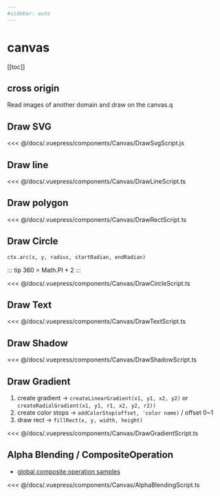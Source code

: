 ```yaml
---
#sidebar: auto
---
```


# canvas

[[toc]]

## cross origin

Read images of another domain and draw on the canvas.q

<Canvas-CanvasCrossOrigin />

## Draw SVG

<Canvas-DrawSvg />

<<< @/docs/.vuepress/components/Canvas/DrawSvgScript.js

## Draw line

<Canvas-DrawLine />

<<< @/docs/.vuepress/components/Canvas/DrawLineScript.ts

## Draw polygon

<Canvas-DrawRect />

<<< @/docs/.vuepress/components/Canvas/DrawRectScript.ts

## Draw Circle

<Canvas-DrawCircle />

`ctx.arc(x, y, radius, startRadian, endRadian)`

::: tip
360 = Math.PI * 2
:::

<<< @/docs/.vuepress/components/Canvas/DrawCircleScript.ts

## Draw Text

<Canvas-DrawText />

<<< @/docs/.vuepress/components/Canvas/DrawTextScript.ts

## Draw Shadow

<Canvas-DrawShadow />

<<< @/docs/.vuepress/components/Canvas/DrawShadowScript.ts

## Draw Gradient

<Canvas-DrawGradient />

1. create gradient -> `createLinearGradient(x1, y1, x2, y2)` or `createRadialGradient(x1, y1, r1, x2, y2, r2))`
2. create color stops -> `addColorStop(offset, 'color name)` / offset 0~1
3. draw rect -> `fillRect(x, y, width, height)`

<<< @/docs/.vuepress/components/Canvas/DrawGradientScript.ts

## Alpha Blending / CompositeOperation

* [global composite operation samples](https://www.rgraph.net/canvas/reference/globalcompositeoperation.html)

<Canvas-AlphaBlending />

<<< @/docs/.vuepress/components/Canvas/AlphaBlendingScript.ts
